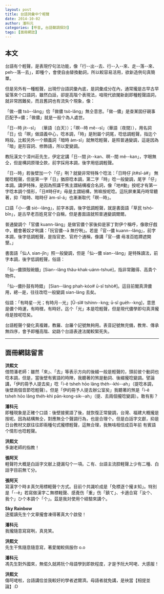 ```yaml
---
layout: post
title: 台語詞彙中个輕聲
date: 2014-10-02
author: 潘科元
categories: [呼音, 台語聲調探討]
tags: [面冊網誌]
---
```

## 本文

台語有个輕聲，是表現佇句法功能，像「行\--出\--去、行\--入\--來、走\--落\--來、peh\--落\--去」，即種个，會使自由替換動詞，所以較容易活用，欲新造例句真簡單。

但是另外有一種輕聲，出現佇台語詞彙內底，是詞彙成分在內，通常攏是古早古早留落來个口語詞，雖然白話，卻是高階个表現法，咱現代欲閣新創即種輕聲語詞，就非常困難矣，而且舊詞也有流失个現象，像：

「做\--儂 tsò\--lâng」佮「做儂 tsò-lâng」無仝意思。「做\--儂」是查某囡仔親事匹配予=儂；「做儂」就是一般个為人處世。

「日\--時 ji̍t\--sî」 （華語〔白天〕）；「暝\--時 mê\--sî」（華語〔夜間〕），用名詞「日」佮「暝」做語義中心，唸本調，「時」是附屬个詞尾，唸低調輕聲，指迄个時段。比較另外一个類義詞「暗時 àm-sî」就無唸輕聲，是照普通變調，這是因為「暗」是形容詞、修飾語，所以愛變調。

教阮漢文个漳州莊先生，伊定定講「日\--間 ji̍t\--kan、暝\--間 mê\--kan」，字眼無仝，但是構詞原理仝款，前字採用本調，後字用低調輕聲。

「日\--時」若後壁加一个「仔」咧？就變非常特殊个唸法：「日時仔 ji̍t#sî-á#」 無閣唸輕聲，但是第一字「日」猶原唸本調，第二字「時」唸一般變調，尾字「仔」本調。講伊特殊，是因為照講干焦主謂結構複合名詞，像「地#動」按呢才有第一字唸本調个情形，「日#時仔#」毋是主謂結構，煞嘛按呢唸。這阮屏東萬丹時常聽著，抑「暗時、暗時仔 àm-sî-á」也漸漸取代「暝\--時」。

口語「小\--儂 sió\--lâng」，前字本調，後字低調輕聲，就是書面語「草民 tshó-bîn」，是古早老百姓見官个自稱，但是書面語就照普通變調爾爾。

普通變調个「官儂 kuann-lâng」是做官儂个家後抑是家丁對伊个稱呼，像歌仔戲中，聽會著奴才咧講：「阮官儂\--ā 無佇咧」。若是「官\--儂 kuann\--lâng」，前字本調，後字低調輕聲，是指官吏、官府个通稱，像講「官\--儂 毋准百姓蹛遮開墾。」

書面語「仙人 sian-jîn」照一般變調，但是「仙\--儂 sian\--lâng」是特殊讀法，前字本調，後字低調輕聲，俗語：

「仙\--儂頭殼碗髓」[Sian--lâng thâu-khak-uánn-tshué]，指非常難得、高貴个物件。

「仙\--儂扑鼓有時錯」 [Sian\--lâng phah-kóo# ū-sî tshò#]。這目前閣真濟儂用，總\--是，往往改唸一般變調 sian-lâng 去矣。

俗語：「有時星\--光；有時月\--光」[Û-sî# tshinn\--kng; ū-sî gue̍h\--kng]，意思是儂个時運，有時䆀，有時好。迄个「光」本是唸輕聲，但是現代儂學即句真濟攏毋是按呢唸矣。

台語輕聲个變化真複雜，教羅、台羅个記號無夠用。表音記號無完備，教育、傳承無四序，會予即種高階、幼路个台語表達法閣較緊死失。

---

## 面冊網誌留言

**洪熙文**  
借問潘老師：雖然「來」、「去」等表示方向的後綴一般是輕聲的，頭前彼个動詞也唸本調，但是，當後壁有賓語的時陣，我聽著的煞是動詞、後綴攏唸變調。譬論講，「伊的冊予人提去矣」唸「i-ê tsheh hōo lâng the̍h--khì--ah」（提唸本調，後壁兩個音節唸輕聲）。但是「伊的冊予人提去辦公室矣」我聽著的煞是「i-ê tsheh hōo lâng the̍h-khì pān-kong-sik--ah」（提、去兩個攏唸變調）。敢有影？

**潘科元**  
即種現象是正確个口語：後壁接賓語了後，就恢復正常變調，台灣、福建大概攏是按呢。因為結構無仝，對應無仝个聲調行為，也是合理个。但是白話字文獻，抑是日台教材文獻往往即兩種句式攏標輕聲，這無合理，我無啥相信成百年前 有賓語个情形也唸輕聲。

**洪熙文**  
多謝老師的指教！

**張阿天**  
軽聲符大概是白話字文献上捷漏勾个一項。こ有、台語主流腔軽聲上少有二種、白話字目前無て分。

**張阿天**  
寫漢字个時ま真欠用標軽聲个方式。目前个共識吤成是「免標逐个攏ま知」。特別是「--ê」若寫做漢字こ無標軽聲、感斍伤「重」伤「鎮て」、卡適合寫「汝个、我个」ひ个本調个「个」。茲是我対使用个経驗來講个。

**Sky Rainbow**  
逐擺讀先生个文章攏會凍得著真大个啟發！

**潘科元**  
我攏隨意寫寫咧，真見笑。

**洪熙文**  
先生干焦隨意隨意寫，著愛閣較佩服你 o.o

**潘科元**  
馮先生對外國來，無偌久就將阮个母語學到即款程度，才是予阮大呵咾、大感服！

**洪熙文**  
傷呵咾啦，台語講佮並我較好的學者遮爾濟。母語者就免講，是袂當【相提並論】:D

